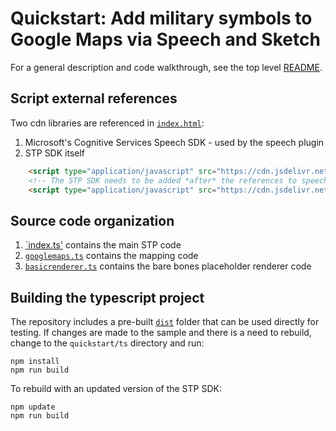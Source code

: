 # Quickstart: Add military symbols to Google Maps via Speech and Sketch

For a general description and code walkthrough, see the top level [README](../README.md).

## Script external references

Two cdn libraries are referenced in [`index.html`](src/index.html):

1. Microsoft's Cognitive Services Speech SDK - used by the speech plugin
1. STP SDK itself

```html
    <script type="application/javascript" src="https://cdn.jsdelivr.net/npm/microsoft-cognitiveservices-speech-sdk@latest/distrib/browser/microsoft.cognitiveservices.speech.sdk.bundle-min.js"></script>
    <!-- The STP SDK needs to be added *after* the references to speech and communication services it may use -->
    <script type="application/javascript" src="https://cdn.jsdelivr.net/npm/sketch-thru-plan-sdk@0.3.1/dist/sketch-thru-plan-sdk-bundle-min.js"></script>
```

## Source code organization

1. [`index.ts'](src/index.ts) contains the main STP code
1. [`googlemaps.ts`](src/googlemaps.ts) contains the mapping code
1. [`basicrenderer.ts`](src/basicrenderer.ts) contains the bare bones placeholder renderer code

## Building the typescript project

The repository includes a pre-built [`dist`](dist) folder that can be used directly for testing. If changes are made to the sample and there is a need to rebuild, change to the `quickstart/ts` directory and run:

```
npm install
npm run build
```

To rebuild with an updated version of the STP SDK:

```
npm update
npm run build
```
